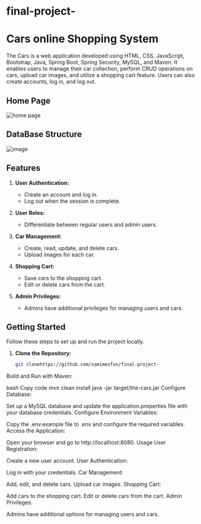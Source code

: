 # final-project-
#  Cars online Shopping System

The Cars is a web application developed using HTML, CSS, JavaScript, Bootstrap, Java, Spring Boot, Spring Security, MySQL, and Maven. It enables users to manage their car collection, perform CRUD operations on cars, upload car images, and utilize a shopping cart feature. Users can also create accounts, log in, and log out.
## Home Page
![home page ](https://github.com/samimesfun/final-project-/assets/145038369/0b475295-9613-4a73-9bcf-35994e5c091f)
## DataBase Structure
![image](https://github.com/samimesfun/final-project-/assets/145038369/71ea3bd3-1337-49ea-899d-7d2949e45b15)

## Features

1. **User Authentication:**
    - Create an account and log in.
    - Log out when the session is complete.

2. **User Roles:**
    - Differentiate between regular users and admin users.

3. **Car Management:**
    - Create, read, update, and delete cars.
    - Upload images for each car.

4. **Shopping Cart:**
    - Save cars to the shopping cart.
    - Edit or delete cars from the cart.

5. **Admin Privileges:**
    - Admins have additional privileges for managing users and cars.

## Getting Started

Follow these steps to set up and run the project locally.

1. **Clone the Repository:**
   ```bash
   git clonehttps://github.com/samimesfun/final-project-
Build and Run with Maven:

bash
Copy code
mvn clean install
java -jar target/the-cars.jar
Configure Database:

Set up a MySQL database and update the application.properties file with your database credentials.
Configure Environment Variables:

Copy the .env.example file to .env and configure the required variables.
Access the Application:

Open your browser and go to http://localhost:8080.
Usage
User Registration:

Create a new user account.
User Authentication:

Log in with your credentials.
Car Management:

Add, edit, and delete cars.
Upload car images.
Shopping Cart:

Add cars to the shopping cart.
Edit or delete cars from the cart.
Admin Privileges:

Admins have additional options for managing users and cars.
